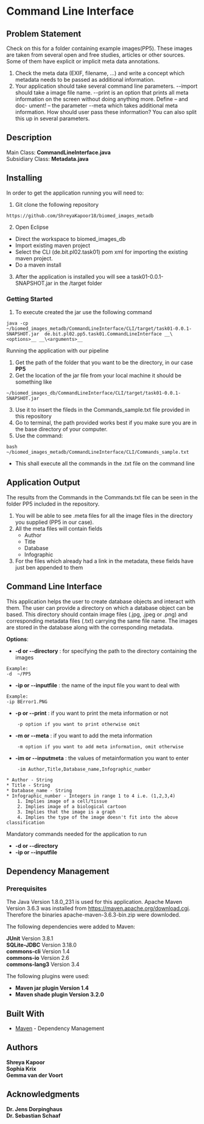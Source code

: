 <H1> Command Line Interface</H1> 

## Problem Statement
Check on this for a folder containing example images(PP5). These images are taken
from several open and free studies, articles or other sources. Some of them have explicit or implicit meta data annotations.<br> 
1. Check the meta data (EXIF, filename, ...) and write a concept which metadata needs to be passed as additional information. <br> 
2. Your application should take several command line parameters. --import should take a image file name. --print is an option that prints all meta information on the screen without doing anything more. Define – and doc- ument! – the parameter --meta which takes additional meta information. How should user pass these information? You can also split this up in several parameters. <br> 

## Description

Main Class: **CommandLineInterface.java** <br>
Subsidiary Class: **Metadata.java** <br>

## Installing

In order to get the application running you will need to: 
1. Git clone the following repository 
```
https://github.com/ShreyaKapoor18/biomed_images_metadb
```
2.  Open Eclipse 
*  Direct the workspace to biomed_images_db
*  Import existing maven project
*  Select the CLI (de.bit.pl02.task01) pom xml for importing the existing maven project. 
*  Do a maven install 
3. After the application is installed you will see a task01-0.0.1-SNAPSHOT.jar in the /target folder
  
### Getting Started
  1. To execute created the jar use the following command 
 ```
 java -cp ~/biomed_images_metadb/CommandLineInterface/CLI/target/task01-0.0.1-SNAPSHOT.jar  de.bit.pl02.pp5.task01.CommandLineInterface __\<options>__ __\<arguments>__ 
 ```
  Running the application with our pipeline
  1. Get the path of the folder that you want to be the directory, in our case <B> PP5 </B>
  2. Get the location of the jar file from your local machine it should be something like 
  ```
 ~/biomed_images_db/CommandLineInterface/CLI/target/task01-0.0.1-SNAPSHOT.jar
 ```

  3. Use it to insert the fileds in the Commands_sample.txt file provided in this repository 
  4. Go to terminal, the path provided works best if you make sure you are in the base directory of your computer. 
  5. Use the command:
  ```
  bash ~/biomed_images_metadb/CommandLineInterface/CLI/Commands_sample.txt 
  ```

 * This shall execute all the commands in the .txt file on the command line
    
    
## Application Output 

The results from the Commands in the Commands.txt file can be seen in the folder PP5 included in the repository. 
1. You will be able to see .meta files for all the image files in the directory you supplied (PP5 in our case). 
2. All the meta files will contain fields
    * Author 
    * Title 
    * Database 
    * Infographic 
3. For the files which already had a link in the metadata, these fields have just ben appended to them


## Command Line Interface

This application helps the user to create database objects and interact with them. The user can provide a directory on which a database object can be based. This directory should contain image files (.jpg, .jpeg or .png) and corresponding metadata files (.txt) carrying the same file name. The images are stored in the database along with the corresponding metadata.

**Options**:  
*   <B>    -d or --directory</B>   : for specifying the path to the directory containing the images <br>
```
Example: 
-d  ~/PP5
```
*   <B>    -ip or --inputfile</B>  : the name of the input file you want to deal with <br>  
```
Example: 
-ip BError1.PNG
```
*   <B>    -p or --print</B>       : if you want to print the meta information or not <br>  
```
    -p option if you want to print otherwise omit
```
*   <B>    -m or --meta</B>        : if you want to add the meta information <br> 
```
    -m option if you want to add meta information, omit otherwise
```
*   <B>    -im or --inputmeta</B>  : the values of metainformation you want to enter <br>
``` 
    -im Author,Title,Database_name,Infographic_number 
```
    * Author - String 
    * Title - String 
    * Database_name - String
    * Infographic_number - Integers in range 1 to 4 i.e. (1,2,3,4)
        1. Implies image of a cell/tissue
        2. Implies image of a biological cartoon
        3. Implies that the image is a graph
        4. Implies the type of the image doesn't fit into the above classification 

 Mandatory commands needed for the application to run <br>     
 *   <B>    -d or --directory</B> 
 *   <B>    -ip or --inputfile</B> 




## Dependency Management

### Prerequisites

The Java Version 1.8.0_231 is used for this application. Apache Maven Version 3.6.3  was installed from https://maven.apache.org/download.cgi. Therefore the binaries apache-maven-3.6.3-bin.zip were downloded.

The following dependencies were added to Maven:

**JUnit** 		Version 3.8.1   <br>
**SQLite-JDBC** 	Version 3.18.0   <br> 
**commons-cli**	Version 1.4   <br>
**commons-io**	Version 2.6   <br>
**commons-lang3** Version 3.4 <br>

The following plugins were used: 
*  <B> Maven jar plugin  Version 1.4</B> 
*  <B> Maven shade plugin  Version 3.2.0</B> 






## Built With

* [Maven](https://maven.apache.org/) - Dependency Management

## Authors

 **Shreya Kapoor** <br>
**Sophia Krix** <br>
**Gemma van der Voort**<br>

## Acknowledgments

**Dr. Jens Dorpinghaus** <br>
**Dr. Sebastian Schaaf**<br>



